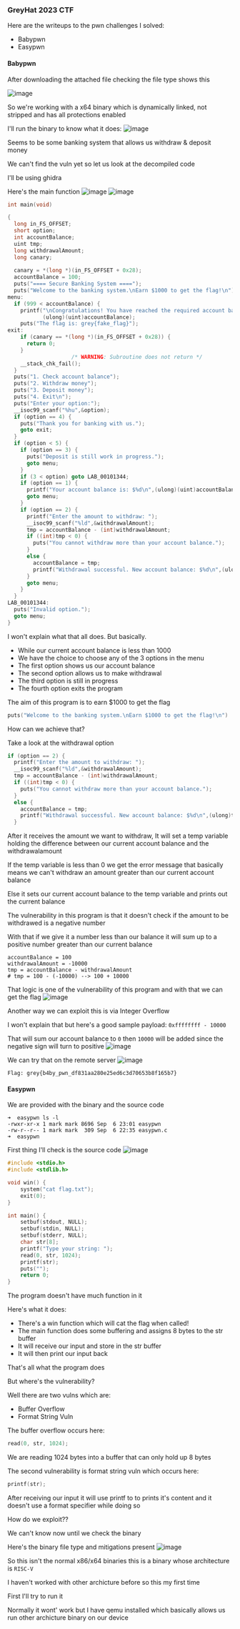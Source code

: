 <h3> GreyHat 2023 CTF </h3>

Here are the writeups to the pwn challenges I solved:
- Babypwn
- Easypwn

#### Babypwn

After downloading the attached file checking the file type shows this

![image](https://github.com/h4ckyou/h4ckyou.github.io/assets/127159644/a38b5ee8-e0e5-4f05-8715-500ea7b58bb5)

So we're working with a x64 binary which is dynamically linked, not stripped and has all protections enabled

I'll run the binary to know what it does:
![image](https://github.com/h4ckyou/h4ckyou.github.io/assets/127159644/3b54bef9-ace8-4052-b279-07e02d56b5da)

Seems to be some banking system that allows us withdraw & deposit money 

We can't find the vuln yet so let us look at the decompiled code

I'll be using ghidra

Here's the main function
![image](https://github.com/h4ckyou/h4ckyou.github.io/assets/127159644/bf53084c-d396-43af-bf9e-f19c0210129d)
![image](https://github.com/h4ckyou/h4ckyou.github.io/assets/127159644/37ab1bcd-e9a9-445f-a646-379e689b8ad6)

```c
int main(void)

{
  long in_FS_OFFSET;
  short option;
  int accountBalance;
  uint tmp;
  long withdrawalAmount;
  long canary;
  
  canary = *(long *)(in_FS_OFFSET + 0x28);
  accountBalance = 100;
  puts("==== Secure Banking System ====");
  puts("Welcome to the banking system.\nEarn $1000 to get the flag!\n");
menu:
  if (999 < accountBalance) {
    printf("\nCongratulations! You have reached the required account balance ($%d).\n",
           (ulong)(uint)accountBalance);
    puts("The flag is: grey{fake_flag}");
exit:
    if (canary == *(long *)(in_FS_OFFSET + 0x28)) {
      return 0;
    }
                    /* WARNING: Subroutine does not return */
    __stack_chk_fail();
  }
  puts("1. Check account balance");
  puts("2. Withdraw money");
  puts("3. Deposit money");
  puts("4. Exit\n");
  puts("Enter your option:");
  __isoc99_scanf("%hu",&option);
  if (option == 4) {
    puts("Thank you for banking with us.");
    goto exit;
  }
  if (option < 5) {
    if (option == 3) {
      puts("Deposit is still work in progress.");
      goto menu;
    }
    if (3 < option) goto LAB_00101344;
    if (option == 1) {
      printf("Your account balance is: $%d\n",(ulong)(uint)accountBalance);
      goto menu;
    }
    if (option == 2) {
      printf("Enter the amount to withdraw: ");
      __isoc99_scanf("%ld",&withdrawalAmount);
      tmp = accountBalance - (int)withdrawalAmount;
      if ((int)tmp < 0) {
        puts("You cannot withdraw more than your account balance.");
      }
      else {
        accountBalance = tmp;
        printf("Withdrawal successful. New account balance: $%d\n",(ulong)tmp);
      }
      goto menu;
    }
  }
LAB_00101344:
  puts("Invalid option.");
  goto menu;
}
```

I won't explain what that all does. But basically.
- While our current account balance is less than 1000
- We have the choice to choose any of the 3 options in the menu
- The first option shows us our account balance
- The second option allows us to make withdrawal
- The third option is still in progress
- The fourth option exits the program

The aim of this program is to earn $1000 to get the flag

```c
puts("Welcome to the banking system.\nEarn $1000 to get the flag!\n")
```

How can we achieve that?

Take a look at the withdrawal option

```c
if (option == 2) {
  printf("Enter the amount to withdraw: ");
  __isoc99_scanf("%ld",&withdrawalAmount);
  tmp = accountBalance - (int)withdrawalAmount;
  if ((int)tmp < 0) {
    puts("You cannot withdraw more than your account balance.");
  }
  else {
    accountBalance = tmp;
    printf("Withdrawal successful. New account balance: $%d\n",(ulong)tmp);
  }
```

After it receives the amount we want to withdraw, It will set a temp variable holding the difference between our current account balance and the withdrawalamount

If the temp variable is less than 0 we get the error message that basically means we can't withdraw an amount greater than our current account balance

Else it sets our current account balance to the temp variable and prints out the current balance

The vulnerability in this program is that it doesn't check if the amount to be withdrawed is a negative number

With that if we give it a number less than our balance it will sum up to a positive number greater than our current balance

```
accountBalance = 100
withdrawalAmount = -10000
tmp = accountBalance - withdrawalAmount
# tmp = 100 - (-10000) --> 100 + 10000
```

That logic is one of the vulnerability of this program and with that we can get the flag
![image](https://github.com/h4ckyou/h4ckyou.github.io/assets/127159644/3b16142b-3015-4599-b05e-d3a6c71e4342)

Another way we can exploit this is via Integer Overflow

I won't explain that but here's a good sample payload: `0xffffffff - 10000`

That will sum our account balance to `0` then `10000` will be added since the negative sign will turn to positive
![image](https://github.com/h4ckyou/h4ckyou.github.io/assets/127159644/5b677d4f-f318-4bef-a691-44e5cfe6402f)

We can try that on the remote server
![image](https://github.com/h4ckyou/h4ckyou.github.io/assets/127159644/68063319-70b9-4bd3-8fc0-f1958f0a76d2)

```
Flag: grey{b4by_pwn_df831aa280e25ed6c3d70653b8f165b7}
```

#### Easypwn

We are provided with the binary and the source code

```
➜  easypwn ls -l  
-rwxr-xr-x 1 mark mark 8696 Sep  6 23:01 easypwn
-rw-r--r-- 1 mark mark  309 Sep  6 22:35 easypwn.c
➜  easypwn
```

First thing I'll check is the source code
![image](https://github.com/h4ckyou/h4ckyou.github.io/assets/127159644/0efcc171-a27c-4537-81a8-4c1b3fc2d31c)

```c
#include <stdio.h>
#include <stdlib.h>

void win() {
    system("cat flag.txt");
    exit(0);
}

int main() {
    setbuf(stdout, NULL);
    setbuf(stdin, NULL);
    setbuf(stderr, NULL);
    char str[8];
    printf("Type your string: ");
    read(0, str, 1024);
    printf(str);
    puts("");
    return 0;
}
```

The program doesn't have much function in it

Here's what it does:
- There's a win function which will cat the flag when called!
- The main function does some buffering and assigns 8 bytes to the str buffer
- It will receive our input and store in the str buffer
- It will then print our input back

That's all what the program does

But where's the vulnerability?

Well there are two vulns which are:
- Buffer Overflow
- Format String Vuln

The buffer overflow occurs here:

```c
read(0, str, 1024);
```

We are reading 1024 bytes into a buffer that can only hold up 8 bytes

The second vulnerability is format string vuln which occurs here:

```c
printf(str);
```

After receiving our input it will use printf to to prints it's content and it doesn't use a format specifier while doing so

How do we exploit??

We can't know now until we check the binary

Here's the binary file type and mitigations present
![image](https://github.com/h4ckyou/h4ckyou.github.io/assets/127159644/c1eca3a7-e127-4ef0-876d-9473ff6a29d6)

So this isn't the normal x86/x64 binaries this is a binary whose architecture is `RISC-V`

I haven't worked with other archicture before so this my first time

First I'll try to run it

Normally it wont' work but I have qemu installed which basically allows us run other archicture binary on our device

